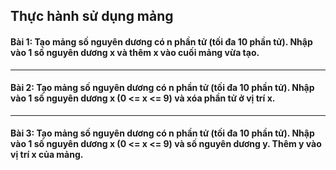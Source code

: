 ## Thực hành sử dụng mảng

#### Bài 1: Tạo mảng số nguyên dương có n phần tử (tối đa 10 phần tử). Nhập vào 1 số nguyên dương x và thêm x vào cuối mảng vừa tạo.

---

#### Bài 2: Tạo mảng số nguyên dương có n phần tử (tối đa 10 phần tử). Nhập vào 1 số nguyên dương x (0 <= x <= 9) và xóa phần tử ở vị trí x.

---

#### Bài 3: Tạo mảng số nguyên dương có n phần tử (tối đa 10 phần tử). Nhập vào 1 số nguyên dương x (0 <= x <= 9) và số nguyên dương y. Thêm y vào vị trí x của mảng.
